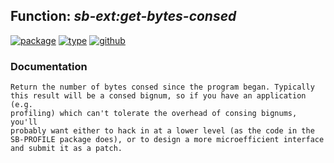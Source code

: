 ## Function: ***sb-ext:get-bytes-consed***
[![package](https://img.shields.io/badge/Package-SB--EXT-5f9ea0.svg?style=social&colorA=999999)](../) [![type](https://img.shields.io/badge/Type-Function-5f9ea0.svg?style=social&colorA=999999)](../#function) [![github](https://img.shields.io/badge/GitHub-View_the_source-5f9ea0.svg?style=social&colorA=999999&logo=github)](https://github.com/sbcl/sbcl/blob/master/src/code/gc.lisp/) 
### Documentation
```
Return the number of bytes consed since the program began. Typically
this result will be a consed bignum, so if you have an application (e.g.
profiling) which can't tolerate the overhead of consing bignums, you'll
probably want either to hack in at a lower level (as the code in the
SB-PROFILE package does), or to design a more microefficient interface
and submit it as a patch.
```
